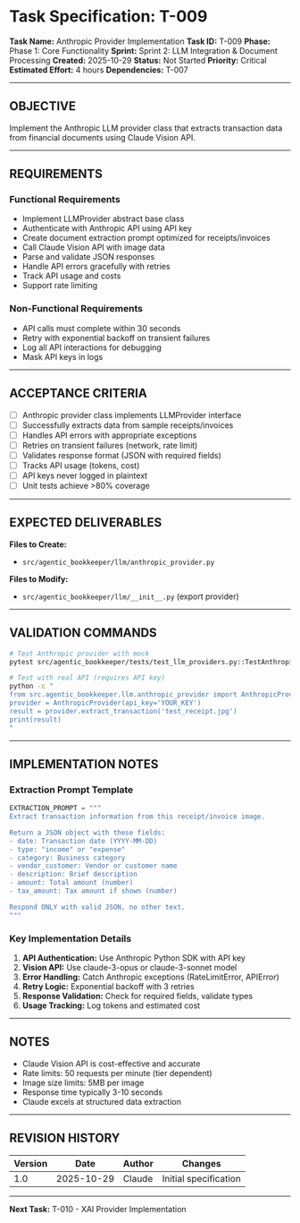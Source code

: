 # Task Specification: T-009

**Task Name:** Anthropic Provider Implementation
**Task ID:** T-009
**Phase:** Phase 1: Core Functionality
**Sprint:** Sprint 2: LLM Integration & Document Processing
**Created:** 2025-10-29
**Status:** Not Started
**Priority:** Critical
**Estimated Effort:** 4 hours
**Dependencies:** T-007

---

## OBJECTIVE

Implement the Anthropic LLM provider class that extracts transaction data from financial documents using Claude Vision API.

---

## REQUIREMENTS

### Functional Requirements

- Implement LLMProvider abstract base class
- Authenticate with Anthropic API using API key
- Create document extraction prompt optimized for receipts/invoices
- Call Claude Vision API with image data
- Parse and validate JSON responses
- Handle API errors gracefully with retries
- Track API usage and costs
- Support rate limiting

### Non-Functional Requirements

- API calls must complete within 30 seconds
- Retry with exponential backoff on transient failures
- Log all API interactions for debugging
- Mask API keys in logs

---

## ACCEPTANCE CRITERIA

- [ ] Anthropic provider class implements LLMProvider interface
- [ ] Successfully extracts data from sample receipts/invoices
- [ ] Handles API errors with appropriate exceptions
- [ ] Retries on transient failures (network, rate limit)
- [ ] Validates response format (JSON with required fields)
- [ ] Tracks API usage (tokens, cost)
- [ ] API keys never logged in plaintext
- [ ] Unit tests achieve >80% coverage

---

## EXPECTED DELIVERABLES

**Files to Create:**

- `src/agentic_bookkeeper/llm/anthropic_provider.py`

**Files to Modify:**

- `src/agentic_bookkeeper/llm/__init__.py` (export provider)

---

## VALIDATION COMMANDS

```bash
# Test Anthropic provider with mock
pytest src/agentic_bookkeeper/tests/test_llm_providers.py::TestAnthropicProvider -v

# Test with real API (requires API key)
python -c "
from src.agentic_bookkeeper.llm.anthropic_provider import AnthropicProvider
provider = AnthropicProvider(api_key='YOUR_KEY')
result = provider.extract_transaction('test_receipt.jpg')
print(result)
"
```

---

## IMPLEMENTATION NOTES

### Extraction Prompt Template

```python
EXTRACTION_PROMPT = """
Extract transaction information from this receipt/invoice image.

Return a JSON object with these fields:
- date: Transaction date (YYYY-MM-DD)
- type: "income" or "expense"
- category: Business category
- vendor_customer: Vendor or customer name
- description: Brief description
- amount: Total amount (number)
- tax_amount: Tax amount if shown (number)

Respond ONLY with valid JSON, no other text.
"""
```

### Key Implementation Details

1. **API Authentication:** Use Anthropic Python SDK with API key
2. **Vision API:** Use claude-3-opus or claude-3-sonnet model
3. **Error Handling:** Catch Anthropic exceptions (RateLimitError, APIError)
4. **Retry Logic:** Exponential backoff with 3 retries
5. **Response Validation:** Check for required fields, validate types
6. **Usage Tracking:** Log tokens and estimated cost

---

## NOTES

- Claude Vision API is cost-effective and accurate
- Rate limits: 50 requests per minute (tier dependent)
- Image size limits: 5MB per image
- Response time typically 3-10 seconds
- Claude excels at structured data extraction

---

## REVISION HISTORY

| Version | Date       | Author | Changes                    |
|---------|------------|--------|-----------------------------|
| 1.0     | 2025-10-29 | Claude | Initial specification       |

---

**Next Task:** T-010 - XAI Provider Implementation
